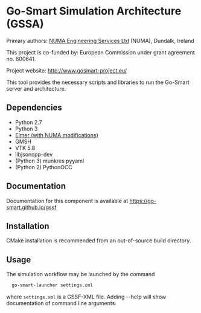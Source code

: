 Go-Smart Simulation Architecture (GSSA)
=======================================

Primary authors: [NUMA Engineering Services Ltd](http://www.numa.ie) (NUMA), Dundalk, Ireland

This project is co-funded by: European Commission under grant agreement no. 600641.

Project website: http://www.gosmart-project.eu/

This tool provides the necessary scripts and libraries to run the Go-Smart server and architecture.

Dependencies
------------

* Python 2.7
* Python 3
* [Elmer (with NUMA modifications)](https://github.com/go-smart/gssf-elmer)
* GMSH
* VTK 5.8
* libjsoncpp-dev
* (Python 3) munkres pyyaml
* (Python 2) PythonOCC

Documentation
-------------

Documentation for this component is available at https://go-smart.github.io/gssf

Installation
------------

CMake installation is recommended from an out-of-source build directory.

Usage
-----

The simulation workflow may be launched by the command

```sh
  go-smart-launcher settings.xml
```

where `settings.xml` is a GSSF-XML file. Adding --help will show documentation of command line arguments.
